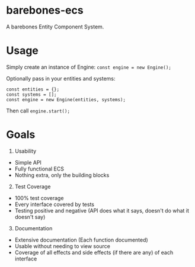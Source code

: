 # barebones-ecs

A barebones Entity Component System.

# Usage

Simply create an instance of Engine:
`const engine = new Engine();`

Optionally pass in your entities and systems:
```
const entities = {};
const systems = [];
const engine = new Engine(entities, systems);
```

Then call `engine.start();`

# Goals

1. Usability
  * Simple API
  * Fully functional ECS
  * Nothing extra, only the building blocks

2. Test Coverage
  * 100% test coverage
  * Every interface covered by tests
  * Testing positive and negative (API does what it says, doesn't do what it doesn't say)

3. Documentation
  * Extensive documentation (Each function documented)
  * Usable without needing to view source
  * Coverage of all effects and side effects (if there are any) of each interface